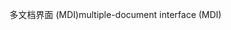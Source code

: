 <span data-ttu-id="77559-101">多文档界面 (MDI)</span><span class="sxs-lookup"><span data-stu-id="77559-101">multiple-document interface (MDI)</span></span>